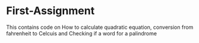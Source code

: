 # First-Assignment
This contains code on How to calculate quadratic equation, conversion  from fahrenheit to Celcuis and Checking  if a word for  a palindrome
